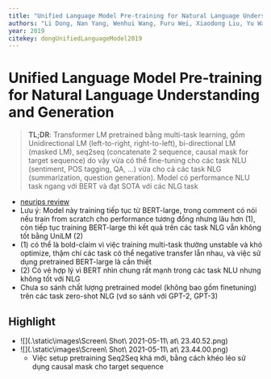 ```yaml
---
title: "Unified Language Model Pre-training for Natural Language Understanding and Generation"
authors: "Li Dong, Nan Yang, Wenhui Wang, Furu Wei, Xiaodong Liu, Yu Wang, Jianfeng Gao, Ming Zhou, Hsiao-Wuen Hon"
year: 2019
citekey: dongUnifiedLanguageModel2019
---
```


# Unified Language Model Pre-training for Natural Language Understanding and Generation
> **TL;DR**:  Transformer LM pretrained bằng multi-task learning, gồm Unidirectional LM (left-to-right, right-to-left), bi-directional LM (masked LM), seq2seq (concatenate 2 sequence, causal mask for target sequence) do vậy vừa có thể fine-tuning cho các task NLU (sentiment, POS tagging, QA, ...) vừa cho cả các task NLG (summarization, question generation). Model có performance NLU task ngang với BERT và đạt SOTA với các NLG task

- [neurips review](https://proceedings.neurips.cc/paper/2019/file/c20bb2d9a50d5ac1f713f8b34d9aac5a-Reviews.html)
- Lưu ý: Model này training tiếp tục từ BERT-large, trong comment có nói nếu train from scratch cho performance tương đồng nhưng lâu hơn (1), còn tiếp tục training BERT-large thì kết quả trên các task NLG vẫn không tốt bằng UniLM (2)
- (1) có thể là bold-claim vì việc training multi-task thường unstable và khó optimize, thậm chí các task có thể negative transfer lẫn nhau, và việc sử dụng pretrained BERT-large là cần thiết
- (2) Có vẻ hợp lý vì BERT nhìn chung rất mạnh trong các task NLU nhưng không tốt với NLG
- Chưa so sánh chất lượng pretrained model (không bao gồm finetuning) trên các task zero-shot NLG (vd so sánh với GPT-2, GPT-3)

## Highlight
- ![](.\static\images\Screen\ Shot\ 2021-05-11\ at\ 23.40.52.png)
- ![](.\static\images\Screen\ Shot\ 2021-05-11\ at\ 23.44.00.png)
  - Việc setup pretraining Seq2Seq khá mới, bằng cách khéo léo sử dụng causal mask cho target sequence